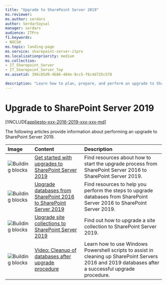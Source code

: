 ```yaml
---
title: "Upgrade to SharePoint Server 2019"
ms.reviewer: 
ms.author: serdars
author: SerdarSoysal
manager: serdars
audience: ITPro
f1.keywords:
- NOCSH
ms.topic: landing-page
ms.service: sharepoint-server-itpro
ms.localizationpriority: medium
ms.collection:
- IT_Sharepoint_Server
- IT_Sharepoint_Server_Top
ms.assetid: 396c85d9-4b86-484e-9cc5-f6c4d725c578

description: "Learn how to plan, prepare, and perform an upgrade to SharePoint Server 2019."
---
```


# Upgrade to SharePoint Server 2019

[!INCLUDE[appliesto-xxx-2016-2019-xxx-xxx-md](../includes/appliesto-xxx-2016-2019-xxx-xxx-md.md)]  
  
The following articles provide information about performing an upgrade to SharePoint Server 2019.

|Image|**Content**|**Description**|
|:-----|:-----|:-----|
|![Building blocks](../media/mod_icon_buildingblock_M.png)|[Get started with upgrades to SharePoint Server 2019](get-started-with-upgrade-2019.md) <br/> |Find resources about how to start the upgrade process from SharePoint Server 2016 to SharePoint Server 2019.  <br/> |
|![Building blocks](../media/mod_icon_buildingblock_M.png)|[Upgrade databases from SharePoint 2016 to SharePoint Server 2019](upgrade-databases-2019.md) <br/> |Find resources to help you perform the steps to upgrade databases from SharePoint Server 2016 to SharePoint Server 2019.  <br/> |
|![Building blocks](../media/mod_icon_buildingblock_M.png)|[Upgrade site collections to SharePoint Server 2019](upgrade-a-site-collection-2019.md) <br/> |Find out how to upgrade a site collection to SharePoint Server 2019.  <br/> |
|![Building blocks](../media/mod_icon_buildingblock_M.png)|[Video: Cleanup of databases after upgrade procedure](video-cleanup-of-databases-after-upgrade-procedure.md) <br/> |Learn how to use Windows Powershell scripts to assist in cleaning up SharePoint Servers 2016 and 2019 databases after a successful upgrade procedure.  <br/> |
   

